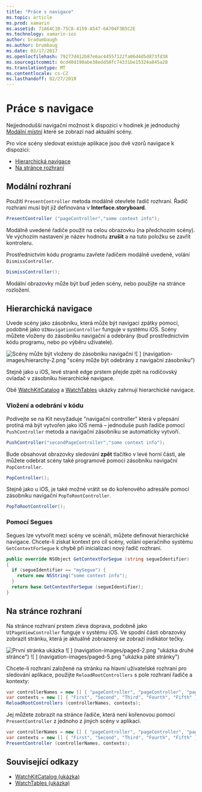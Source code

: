 ```yaml
---
title: "Práce s navigace"
ms.topic: article
ms.prod: xamarin
ms.assetid: 71A64C10-75C8-4159-A547-6A704F3B5C2E
ms.technology: xamarin-ios
author: bradumbaugh
ms.author: brumbaug
ms.date: 03/17/2017
ms.openlocfilehash: 79277d412b87e6ac44557122fa06d4d5d873fd38
ms.sourcegitcommit: 6cd40d190abe38edd50fc74331be15324a845a28
ms.translationtype: MT
ms.contentlocale: cs-CZ
ms.lasthandoff: 02/27/2018
---
```

# <a name="working-with-navigation"></a>Práce s navigace

Nejjednodušší navigační možnost k dispozici v hodinek je jednoduchý [Modální místní](#modal) které se zobrazí nad aktuální scény.

Pro více scény sledovat existuje aplikace jsou dvě vzorů navigace k dispozici:

- [Hierarchická navigace](#Hierarchical_Navigation)
- [Na stránce rozhraní](#Page-Based_Interfaces)

## <a name="modal-interfaces"></a>Modální rozhraní

Použití `PresentController` metoda modálně otevřete řadič rozhraní. Řadič rozhraní musí být již definována v **Interface.storyboard**.

```csharp
PresentController ("pageController","some context info");
```

Modálně uvedené řadiče použít na celou obrazovku (na předchozím scény). Ve výchozím nastavení je název hodnotu **zrušit** a na tuto položku se zavřít kontroleru.

Prostřednictvím kódu programu zavřete řadičem modálně uvedené, volání `DismissController`.

```csharp
DismissController();
```

Modální obrazovky může být buď jeden scény, nebo použijte na stránce rozložení.


## <a name="hierarchical-navigation"></a>Hierarchická navigace

Uvede scény jako zásobníku, která může být navigaci zpátky pomocí, podobně jako `UINavigationController` funguje v systému iOS. Scény můžete vloženy do zásobníku navigační a odebrány (buď prostřednictvím kódu programu, nebo po výběru uživatele).

![](navigation-images/hierarchy-1.png "Scény může být vloženy do zásobníku navigační") ![ ] (navigation-images/hierarchy-2.png "scény může být odebrány z navigační zásobníku")

Stejně jako u iOS, levé straně edge prstem přejde zpět na rodičovský ovladač v zásobníku hierarchické navigace.

Obě [WatchKitCatalog](https://developer.xamarin.com/samples/WatchKitCatalog) a [WatchTables](https://developer.xamarin.com/samples/WatchTables) ukázky zahrnují hierarchické navigace.

### <a name="pushing-and-popping-in-code"></a>Vložení a odebrání v kódu

Podívejte se na Kit nevyžaduje "navigační controller" která v přepsání protíná má být vytvořen jako iOS nemá – jednoduše push řadiče pomocí `PushController` metoda a navigační zásobníku se automaticky vytvoří.

```csharp
PushController("secondPageController","some context info");
```

Bude obsahovat obrazovky sledování **zpět** tlačítko v levé horní části, ale můžete odebrat scény také programově pomocí zásobníku navigační `PopController`.

```csharp
PopController();
```

Stejně jako u iOS, je také možné vrátit se do kořenového adresáře pomocí zásobníku navigační `PopToRootController`.

```csharp
PopToRootController();
```

### <a name="using-segues"></a>Pomocí Segues

Segues lze vytvořit mezi scény ve scénáři, můžete definovat hierarchické navigace. Chcete-li získat kontext pro cíl scény, volání operačního systému `GetContextForSegue` k chybě při inicializaci nový řadič rozhraní.

```csharp
public override NSObject GetContextForSegue (string segueIdentifier)
{
  if (segueIdentifier == "mySegue") {
    return new NSString("some context info");
  }
  return base.GetContextForSegue (segueIdentifier);
}
```

## <a name="page-based-interfaces"></a>Na stránce rozhraní

Na stránce rozhraní prstem zleva doprava, podobně jako `UIPageViewController` funguje v systému iOS. Ve spodní části obrazovky zobrazit stránku, která je aktuálně zobrazený se zobrazí indikátor tečky.

![](navigation-images/paged-1.png "První stránka ukázka") ![ ] (navigation-images/paged-2.png "ukázka druhé stránce") ![ ] (navigation-images/paged-5.png "ukázka páté stránky")


Chcete-li rozhraní založené na stránku na hlavní uživatelské rozhraní pro sledování aplikace, použijte `ReloadRootControllers` s pole rozhraní řadiče a kontexty:

```csharp
var controllerNames = new [] { "pageController", "pageController", "pageController", "pageController", "pageController" };
var contexts = new [] { "First", "Second", "Third", "Fourth", "Fifth" };
ReloadRootControllers (controllerNames, contexts);
```

Jej můžete zobrazit na stránce řadiče, která není kořenovou pomocí `PresentController` z jednoho z jiných scény v aplikaci.

```csharp
var controllerNames = new [] { "pageController", "pageController", "pageController", "pageController", "pageController" };
var contexts = new [] { "First", "Second", "Third", "Fourth", "Fifth" };
PresentController (controllerNames, contexts);
```



## <a name="related-links"></a>Související odkazy

- [WatchKitCatalog (ukázka)](https://developer.xamarin.com/samples/monotouch/WatchKit/WatchKitCatalog/)
- [WatchTables (ukázka)](https://developer.xamarin.com/samples/monotouch/WatchKit/WatchTables/)
